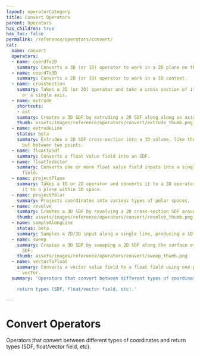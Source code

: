 ```yaml
---
layout: operatorCategory
title: Convert Operators
parent: Operators
has_children: true
has_toc: false
permalink: /reference/operators/convert/
cat:
  name: convert
  operators:
  - name: coordTo2D
    summary: Converts a 3D (or 1D) operator to work in a 2D plane on the chosen axes.
  - name: coordTo3D
    summary: Converts a 2D (or 1D) operator to work in a 3D context.
  - name: crossSection
    summary: Takes a 3D (or 2D) operator and take a cross section of it across a plane
      or a single axis.
  - name: extrude
    shortcuts:
    - ext
    summary: Creates a 3D SDF by extruding a 2D SDF along along an axis.
    thumb: assets/images/reference/operators/convert/extrude_thumb.png
  - name: extrudeLine
    status: beta
    summary: Extrudes a 2D SDF cross-section into a 3D volume, like the extrude operator,
      but between two points.
  - name: floatToSdf
    summary: Converts a float value field into an SDF.
  - name: floatToVector
    summary: Converts one or more float value field inputs into a single vector value
      field.
  - name: projectPlane
    summary: Takes a 1D or 2D operator and converts it to a 3D operator by mapping
      it to a plane within 3D space.
  - name: projectPolar
    summary: Projects coordinates into various types of polar spaces.
  - name: revolve
    summary: Creates a 3D SDF by revolving a 2D cross-section SDF around an axis.
    thumb: assets/images/reference/operators/convert/revolve_thumb.png
  - name: sampleAlongLine
    status: beta
    summary: Samples a 2D/3D input along a single line, producing a 1D function.
  - name: sweep
    summary: Creates a 3D SDF by sweeping a 2D SDF along the surface of another 2D
      SDF.
    thumb: assets/images/reference/operators/convert/sweep_thumb.png
  - name: vectorToFloat
    summary: Converts a vector value field to a float field using one part of the
      vector.
  summary: 'Operators that convert between different types of coordinates and

    return types (SDF, float/vector field, etc).'

---
```


# Convert Operators

Operators that convert between different types of coordinates and
return types (SDF, float/vector field, etc).
